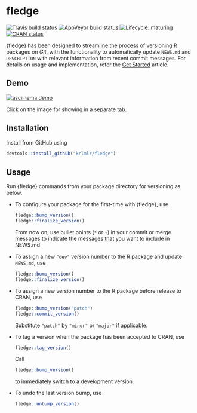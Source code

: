 
<!-- README.md is generated from README.Rmd. Please edit that file -->

# fledge

<!-- badges: start -->

[![Travis build
status](https://travis-ci.org/krlmlr/fledge.svg?branch=master)](https://travis-ci.org/krlmlr/fledge)
[![AppVeyor build
status](https://ci.appveyor.com/api/projects/status/github/krlmlr/fledge?branch=master&svg=true)](https://ci.appveyor.com/project/krlmlr/fledge)
[![Lifecycle:
maturing](https://img.shields.io/badge/lifecycle-maturing-blue.svg)](https://www.tidyverse.org/lifecycle/#maturing)
[![CRAN
status](https://www.r-pkg.org/badges/version/fledge)](https://cran.r-project.org/package=fledge)
<!-- badges: end -->

{fledge} has been designed to streamline the process of versioning R
packages on *Git*, with the functionality to automatically update
`NEWS.md` and `DESCRIPTION` with relevant information from recent commit
messages. For details on usage and implementation, refer the [Get
Started](https://krlmlr.github.io/fledge/articles/fledge.html) article.

## Demo

[![asciinema
demo](https://github.com/krlmlr/fledge/raw/master/readme/demo.gif)](https://asciinema.org/a/173876)

Click on the image for showing in a separate tab.

## Installation

Install from GitHub using

``` r
devtools::install_github("krlmlr/fledge")
```

## Usage

Run {fledge} commands from your package directory for versioning as
below.

  - To configure your package for the first-time with {fledge}, use
    
    ``` r
    fledge::bump_version()
    fledge::finalize_version()
    ```
    
    From now on, use bullet points (`*` or `-`) in your commit or merge
    messages to indicate the messages that you want to include in
    NEWS.md

  - To assign a new `"dev"` version number to the R package and update
    `NEWS.md`, use
    
    ``` r
    fledge::bump_version()
    fledge::finalize_version()
    ```

  - To assign a new version number to the R package before release to
    CRAN, use
    
    ``` r
    fledge::bump_version("patch")
    fledge::commit_version()
    ```
    
    Substitute `"patch"` by `"minor"` or `"major"` if applicable.

  - To tag a version when the package has been accepted to CRAN, use
    
    ``` r
    fledge::tag_version()
    ```
    
    Call
    
    ``` r
    fledge::bump_version()
    ```
    
    to immediately switch to a development version.

  - To undo the last version bump, use
    
    ``` r
    fledge::unbump_version()
    ```
